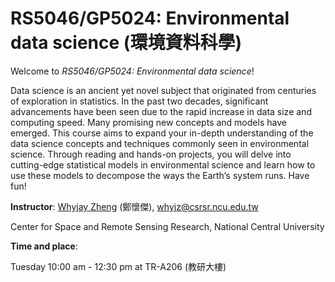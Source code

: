 # RS5046/GP5024: Environmental data science (環境資料科學)

Welcome to *RS5046/GP5024: Environmental data science*! 

Data science is an ancient yet novel subject that originated from centuries of exploration in statistics. In the past two decades, significant advancements have been seen due to the rapid increase in data size and computing speed. Many promising new concepts and models have emerged. This course aims to expand your in-depth understanding of the data science concepts and techniques commonly seen in environmental science. Through reading and hands-on projects, you will delve into cutting-edge statistical models in environmental science and learn how to use these models to decompose the ways the Earth‘s system runs. Have fun!

**Instructor**: [Whyjay Zheng](https://whyjz.github.io/) (鄭懷傑), whyjz@csrsr.ncu.edu.tw

Center for Space and Remote Sensing Research, National Central University

**Time and place**: 

Tuesday 10:00 am - 12:30 pm at TR-A206 (教研大樓)